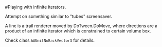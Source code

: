#Playing with infinite iterators.

Attempt on something similar to "tubes" screensaver.

A line is a trail renderer moved by DoTween.DoMove, where directions are a product of an infinite iterator which is constrained to certain volume box. 

Check class `AAUnitNoBackVector3` for details.